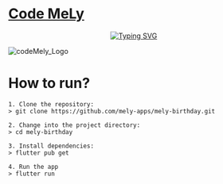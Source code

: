 # [Code MeLy](https://www.facebook.com/code.mely)

<p align="center">
     <a href="https://www.facebook.com/code.mely"><img src="https://readme-typing-svg.herokuapp.com?font=Fira+Code&size=30&pause=1000&width=435&lines=Happy+birthday+Code+MeLy" alt="Typing SVG" /></a>
 </p>
 
![codeMely_Logo](https://user-images.githubusercontent.com/82562559/230283217-dde028a4-1e98-4c3c-870b-069957d4df04.png)
# How to run?
```
1. Clone the repository:
> git clone https://github.com/mely-apps/mely-birthday.git

2. Change into the project directory:
> cd mely-birthday

3. Install dependencies:
> flutter pub get

4. Run the app
> flutter run 
```
